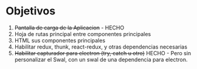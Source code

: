 # Objetivos

1. ~~Pantalla de carga de la Aplicacion~~ - HECHO
2. Hoja de rutas principal entre componentes principales
3. HTML sus componentes principales
4. Habilitar redux, thunk, react-redux, y otras dependencias necesarias
5. ~~Habilitar capturador para electron (try, catch u otro)~~ HECHO - Pero sin personalizar el Swal, con un swal de una dependencia para electron.

